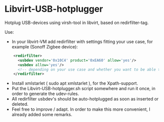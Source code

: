 # Libvirt-USB-hotplugger
Hotplug USB-devices using virsh-tool in libvirt, based on redirfilter-tag.

Use:
- In your libvirt-VM add redirfilter with settings fitting your use case, for example (Sonoff Zigbee device):
```xml
    <redirfilter>
      <usbdev vendor='0x10C4' product='0xEA60' allow='yes'/>
      <usbdev allow='yes'/>
      <!-- depending on your use case and whether you want to be able to add other devices yes/no; however virt-manager isn't dealing all too well with it -->
    </redirfilter>
```

- Install xmlstarlet ( sudo apt xmlstarlet ), for the Xpath-support.
- Put the Libvirt-USB-hotplugger.sh script somewhere and run it once, in order to generate the udev-rules.
- All redirfilter usbdev's should be auto-hotplugged as soon as inserted or deleted.
- Feel free to improve / adapt. In order to make this more convenient, I already added some remarks.
